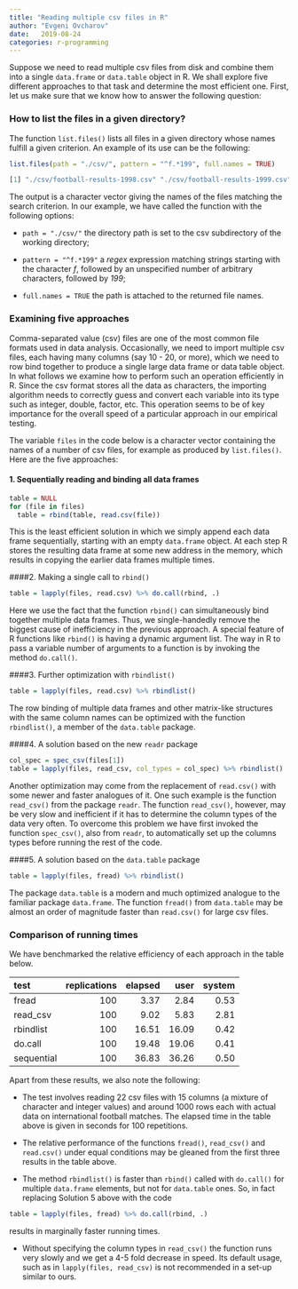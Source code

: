 ```yaml
---
title: "Reading multiple csv files in R"
author: "Evgeni Ovcharov"
date:   2019-08-24
categories: r-programming
---
```



Suppose we need to read multiple csv files from disk and combine them into a single `data.frame` or `data.table` object in R. We shall explore five different approaches to that task and determine the most efficient one. First, let us make sure that we know how to answer the following question:

### How to list the files in a given directory?

The function `list.files()` lists all files in a given directory whose names fulfill a given criterion. An example of its use can be the following:

```r
list.files(path = "./csv/", pattern = "^f.*199", full.names = TRUE) 

[1] "./csv/football-results-1998.csv" "./csv/football-results-1999.csv"
```

The output is a character vector giving the names of the files matching the search criterion. In our example, we have called the function with the following options:

  * `path = "./csv/"` the directory path is set to the csv subdirectory of the working directory;
  
  * `pattern = "^f.*199"` a *regex* expression matching strings starting with the character *f*, followed by an unspecified number of arbitrary characters, followed by *199*;
  
  * `full.names = TRUE` the path is attached to the returned file names. 

### Examining five approaches

Comma-separated value (csv) files are one of the most common file formats used in data analysis. Occasionally, we need to import multiple csv files, each having many columns (say 10 - 20, or more), which we need to row bind together to produce a single large data frame or data table object. In what follows we examine how to perform such an operation efficiently in R. Since the csv format stores all the data as characters, the importing algorithm needs to correctly guess and convert each variable into its type such as integer, double, factor, etc. This operation seems to be of key importance for the overall speed of a particular approach in our empirical testing.

The variable `files` in the code below is a character vector containing the names of a number of csv files, for example as produced by `list.files()`. Here are the five approaches:

#### 1. Sequentially reading and binding all data frames

```r
table = NULL
for (file in files)
  table = rbind(table, read.csv(file))
```
This is the least efficient solution in which we simply append each data frame sequentially, starting with an empty `data.frame` object. At each step R stores the resulting data frame at some new address in the memory, which results in copying the earlier data frames multiple times.


####2. Making a single call to `rbind()` <!-- and passing all data frames as a list of arguments-->
  

```r
table = lapply(files, read.csv) %>% do.call(rbind, .)
```

Here we use the fact that the function `rbind()` can simultaneously bind together multiple data frames. Thus, we single-handedly remove the biggest cause of inefficiency in the previous approach. A special feature of R functions like `rbind()` is having a dynamic argument list. The way in R to pass a variable number of arguments to a function is by invoking the method `do.call()`.


####3. Further optimization with `rbindlist()`
  

```r
table = lapply(files, read.csv) %>% rbindlist()
```

The row binding of multiple data frames and other matrix-like structures with the same column names can be optimized with the function `rbindlist()`, a member of the `data.table` package.

####4. A solution based on the new `readr` package

```r
col_spec = spec_csv(files[1])
table = lapply(files, read_csv, col_types = col_spec) %>% rbindlist()
```

Another optimization may come from the replacement of `read.csv()` with some newer and faster analogues of it. One such example is the function `read_csv()` from the package `readr`. The function `read_csv()`, however, may be very slow and inefficient if it has to determine the column types of the data very often. To overcome this problem we have first invoked the function `spec_csv()`, also from `readr`, to automatically set up the columns types before running the rest of the code. 

####5. A solution based on the `data.table` package

```r
table = lapply(files, fread) %>% rbindlist()
```

The package `data.table` is a modern and much optimized analogue to the familiar package `data.frame`. The function `fread()` from `data.table` may be almost an order of magnitude faster than `read.csv()` for large csv files.


### Comparison of running times

We have benchmarked the relative efficiency of each approach in the table below.

<table class="table" style="margin-left: auto; margin-right: auto;">
 <thead>
  <tr>
   <th style="text-align:left;"> test </th>
   <th style="text-align:right;"> replications </th>
   <th style="text-align:right;"> elapsed </th>
   <th style="text-align:right;"> user </th>
   <th style="text-align:right;"> system </th>
  </tr>
 </thead>
<tbody>
  <tr>
   <td style="text-align:left;"> fread </td>
   <td style="text-align:right;"> 100 </td>
   <td style="text-align:right;"> 3.37 </td>
   <td style="text-align:right;"> 2.84 </td>
   <td style="text-align:right;"> 0.53 </td>
  </tr>
  <tr>
   <td style="text-align:left;"> read_csv </td>
   <td style="text-align:right;"> 100 </td>
   <td style="text-align:right;"> 9.02 </td>
   <td style="text-align:right;"> 5.83 </td>
   <td style="text-align:right;"> 2.81 </td>
  </tr>
  <tr>
   <td style="text-align:left;"> rbindlist </td>
   <td style="text-align:right;"> 100 </td>
   <td style="text-align:right;"> 16.51 </td>
   <td style="text-align:right;"> 16.09 </td>
   <td style="text-align:right;"> 0.42 </td>
  </tr>
  <tr>
   <td style="text-align:left;"> do.call </td>
   <td style="text-align:right;"> 100 </td>
   <td style="text-align:right;"> 19.48 </td>
   <td style="text-align:right;"> 19.06 </td>
   <td style="text-align:right;"> 0.41 </td>
  </tr>
  <tr>
   <td style="text-align:left;"> sequential </td>
   <td style="text-align:right;"> 100 </td>
   <td style="text-align:right;"> 36.83 </td>
   <td style="text-align:right;"> 36.26 </td>
   <td style="text-align:right;"> 0.50 </td>
  </tr>
</tbody>
</table>

Apart from these results, we also note the following:

 * The test involves reading 22 csv files with 15 columns (a mixture of character and integer values) and around 1000 rows each with actual data on international football matches. The elapsed time in the table above is given in seconds for 100 repetitions.
 
  * The relative performance of the functions `fread()`, `read_csv()` and `read.csv()` under equal conditions may be gleaned from the first three results in the table above.
 
 * The method `rbindlist()` is faster than `rbind()` called with `do.call()` for multiple `data.frame` elements, but not for `data.table` ones. So, in fact replacing Solution 5 above with the code
```r
table = lapply(files, fread) %>% do.call(rbind, .)
```
results in marginally faster running times.

 * Without specifying the column types in `read_csv()` the function runs very slowly and we get a 4-5 fold decrease in speed. Its default usage, such as in `lapply(files, read_csv)` is not recommended in a set-up similar to ours.
